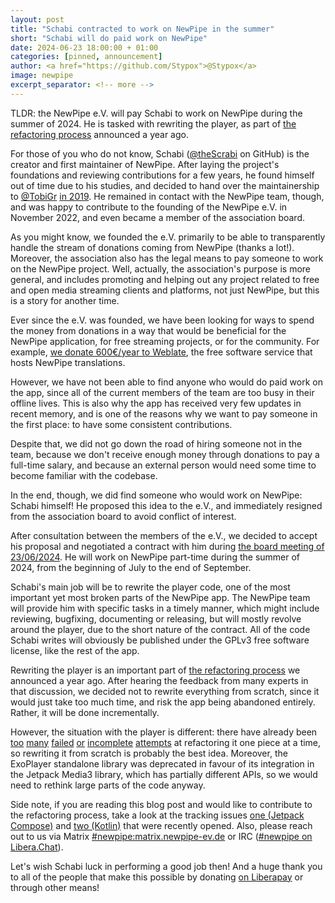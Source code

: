 ```yaml
---
layout: post
title: "Schabi contracted to work on NewPipe in the summer"
short: "Schabi will do paid work on NewPipe"
date: 2024-06-23 18:00:00 + 01:00
categories: [pinned, announcement]
author: <a href="https://github.com/Stypox">@Stypox</a>
image: newpipe
excerpt_separator: <!-- more -->
---
```


TLDR: the NewPipe e.V. will pay Schabi to work on NewPipe during the summer of 2024. He is tasked with rewriting the player, as part of [the refactoring process](https://github.com/TeamNewPipe/NewPipe/discussions/10118) announced a year ago.

<!-- more -->

For those of you who do not know, Schabi ([@theScrabi](https://github.com/theScrabi) on GitHub) is the creator and first maintainer of NewPipe. After laying the project's foundations and reviewing contributions for a few years, he found himself out of time due to his studies, and decided to hand over the maintainership to [@TobiGr](https://github.com/TobiGr) [in 2019](/blog/pinned/state-of-the-pipe-2019/). He remained in contact with the NewPipe team, though, and was happy to contribute to the founding of the NewPipe e.V. in November 2022, and even became a member of the association board.

As you might know, we founded the e.V. primarily to be able to transparently handle the stream of donations coming from NewPipe (thanks a lot!). Moreover, the association also has the legal means to pay someone to work on the NewPipe project. Well, actually, the association's purpose is more general, and includes promoting and helping out any project related to free and open media streaming clients and platforms, not just NewPipe, but this is a story for another time.

Ever since the e.V. was founded, we have been looking for ways to spend the money from donations in a way that would be beneficial for the NewPipe application, for free streaming projects, or for the community. For example, [we donate 600€/year to Weblate](https://newpipe-ev.de/posts/2024-04-22_weblate_donation.html), the free software service that hosts NewPipe translations.

However, we have not been able to find anyone who would do paid work on the app, since all of the current members of the team are too busy in their offline lives. This is also why the app has received very few updates in recent memory, and is one of the reasons why we want to pay someone in the first place: to have some consistent contributions.

Despite that, we did not go down the road of hiring someone not in the team, because we don't receive enough money through donations to pay a full-time salary, and because an external person would need some time to become familiar with the codebase.

In the end, though, we did find someone who would work on NewPipe: Schabi himself! He proposed this idea to the e.V., and immediately resigned from the association board to avoid conflict of interest.

After consultation between the members of the e.V., we decided to accept his proposal and negotiated a contract with him during [the board meeting of 23/06/2024](https://newpipe-ev.de/posts/2024-06-23_3rd_board_meeting.html). He will work on NewPipe part-time during the summer of 2024, from the beginning of July to the end of September.

Schabi's main job will be to rewrite the player code, one of the most important yet most broken parts of the NewPipe app. The NewPipe team will provide him with specific tasks in a timely manner, which might include reviewing, bugfixing, documenting or releasing, but will mostly revolve around the player, due to the short nature of the contract. All of the code Schabi writes will obviously be published under the GPLv3 free software license, like the rest of the app.

Rewriting the player is an important part of [the refactoring process](https://github.com/TeamNewPipe/NewPipe/discussions/10118) we announced a year ago. After hearing the feedback from many experts in that discussion, we decided not to rewrite everything from scratch, since it would just take too much time, and risk the app being abandoned entirely. Rather, it will be done incrementally.

However, the situation with the player is different: there have already been [too](https://github.com/TeamNewPipe/NewPipe/pull/8170) [many](https://github.com/TeamNewPipe/NewPipe/pull/10578) [failed](https://github.com/TeamNewPipe/NewPipe/pull/8678) [or](https://github.com/TeamNewPipe/NewPipe/pull/2907) [incomplete](https://github.com/TeamNewPipe/NewPipe/pull/7349) [attempts](https://github.com/TeamNewPipe/NewPipe/issues/8616) at refactoring it one piece at a time, so rewriting it from scratch is probably the best idea. Moreover, the ExoPlayer standalone library was deprecated in favour of its integration in the Jetpack Media3 library, which has partially different APIs, so we would need to rethink large parts of the code anyway.

Side note, if you are reading this blog post and would like to contribute to the refactoring process, take a look at the tracking issues [one (Jetpack Compose)](https://github.com/TeamNewPipe/NewPipe/issues/11198) and [two (Kotlin)](https://github.com/TeamNewPipe/NewPipe/issues/11199) that were recently opened. Also, please reach out to us via Matrix [#newpipe:matrix.newpipe-ev.de](https://matrix.to/#/#newpipe:matrix.newpipe-ev.de) or IRC ([#newpipe on Libera.Chat](https://web.libera.chat/#newpipe)).

Let's wish Schabi luck in performing a good job then! And a huge thank you to all of the people that make this possible by donating [on Liberapay](https://liberapay.com/TeamNewPipe/) or through other means!

